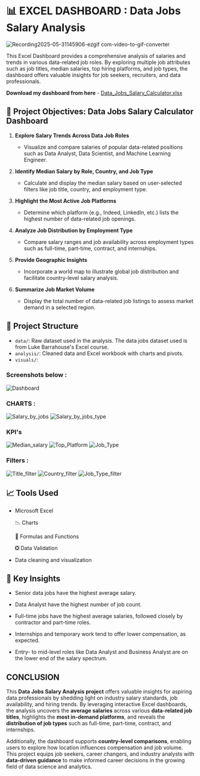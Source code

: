 # 📊 EXCEL DASHBOARD : Data Jobs Salary Analysis

![Recording2025-05-31145906-ezgif com-video-to-gif-converter](https://github.com/user-attachments/assets/8b89a27d-385e-42ba-954f-02ea197f6c20)


This Excel Dashboard provides a comprehensive analysis of salaries and trends in various data-related job roles. By exploring multiple job attributes such as job titles, median salaries, top hiring platforms, and job types, the dashboard offers valuable insights for job seekers, recruiters, and data professionals.

**Download my dashboard from here** - [Data_Jobs_Salary_Calculator.xlsx](https://github.com/Gnikhil677/excel-dashboard/blob/main/Data_Jobs_Salary_Calculator.xlsx)


## 🎯 **Project Objectives: Data Jobs Salary Calculator Dashboard**

1. **Explore Salary Trends Across Data Job Roles**

   * Visualize and compare salaries of popular data-related positions such as Data Analyst, Data Scientist, and Machine Learning Engineer.

2. **Identify Median Salary by Role, Country, and Job Type**

   * Calculate and display the median salary based on user-selected filters like job title, country, and employment type.

3. **Highlight the Most Active Job Platforms**

   * Determine which platform (e.g., Indeed, LinkedIn, etc.) lists the highest number of data-related job openings.

4. **Analyze Job Distribution by Employment Type**

   * Compare salary ranges and job availability across employment types such as full-time, part-time, contract, and internships.

5. **Provide Geographic Insights**

   * Incorporate a world map to illustrate global job distribution and facilitate country-level salary analysis.

6. **Summarize Job Market Volume**

   * Display the total number of data-related job listings to assess market demand in a selected region.


## 📁 Project Structure
- `data/`: Raw dataset used in the analysis. The data jobs dataset used is from Luke Barrahouse's Excel course. 
- `analysis/`: Cleaned data and Excel workbook with charts and pivots.
- `visuals/`: 

 ###  Screenshots below : 

![Dashboard](images/Dashboard.png)

 ###  CHARTS :

![Salary_by_jobs](images/Job_title_by_salary.png)
![Salary_by_jobs_type](images/Salary_by_job_type.png)

### KPI's

![Median_salary](images/median_salary_KPI.png)
![Top_Platform](images/Platform_KPI.png)
![Job_Type](images/Job_Count_KPI.png)

### Filters :

![Title_filter](images/Job_title_filter.png)
![Country_filter](images/Country_filter.png)
![Job_Type_filter](images/Job_Type_Filter.png)

## 📈 Tools Used
- Microsoft Excel 

   📉 Charts

   🧮 Formulas and Functions

   ❎ Data Validation
- Data cleaning and visualization


## 🧠 Key Insights

- Senior data jobs have the highest average salary.

- Data Analyst have the highest number of job count.

- Full-time jobs have the highest average salaries, followed closely by contractor and part-time roles.

- Internships and temporary work tend to offer lower compensation, as expected.

- Entry- to mid-level roles like Data Analyst and Business Analyst are on the lower end of the salary spectrum.

## CONCLUSION

This **Data Jobs Salary Analysis project** offers valuable insights for aspiring data professionals by shedding light on industry salary standards, job availability, and hiring trends. By leveraging interactive Excel dashboards, the analysis uncovers the **average salaries** across various **data-related job titles**, highlights the **most in-demand platforms**, and reveals the **distribution of job types** such as full-time, part-time, contract, and internships.

Additionally, the dashboard supports **country-level comparisons**, enabling users to explore how location influences compensation and job volume. This project equips job seekers, career changers, and industry analysts with **data-driven guidance** to make informed career decisions in the growing field of data science and analytics.


